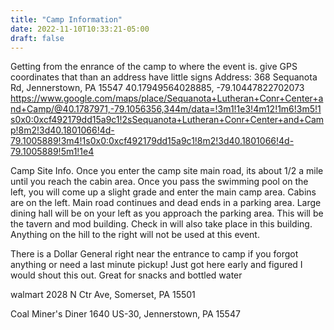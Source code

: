 ```yaml
---
title: "Camp Information"
date: 2022-11-10T10:33:21-05:00
draft: false
---
```


Getting from the enrance of the camp to where the event is.
    give GPS coordinates that than an address
    have little signs
Address: 368 Sequanota Rd, Jennerstown, PA 15547
40.17949564028885, -79.10447822702073
https://www.google.com/maps/place/Sequanota+Lutheran+Conr+Center+and+Camp/@40.1787971,-79.1056356,344m/data=!3m1!1e3!4m12!1m6!3m5!1s0x0:0xcf492179dd15a9c1!2sSequanota+Lutheran+Conr+Center+and+Camp!8m2!3d40.1801066!4d-79.1005889!3m4!1s0x0:0xcf492179dd15a9c1!8m2!3d40.1801066!4d-79.1005889!5m1!1e4



Camp Site Info.
Once you enter the camp site main road, its about 1/2 a mile until you reach the cabin area. Once you pass the swimming pool on the left, you will come up a slight grade and enter the main camp area. Cabins are on the left. Main road continues and dead ends in a parking area. Large dining hall will be on your left as you approach the parking area. This will be the tavern and mod building. Check in will also take place in this building. Anything on the hill to the right will not be used at this event.



There is a Dollar General right near the entrance to camp if you forgot anything or need a last minute pickup! Just got here early and figured I would shout this out. Great for snacks and bottled water

walmart
    2028 N Ctr Ave, Somerset, PA 15501
    
Coal Miner's Diner
1640 US-30, Jennerstown, PA 15547



